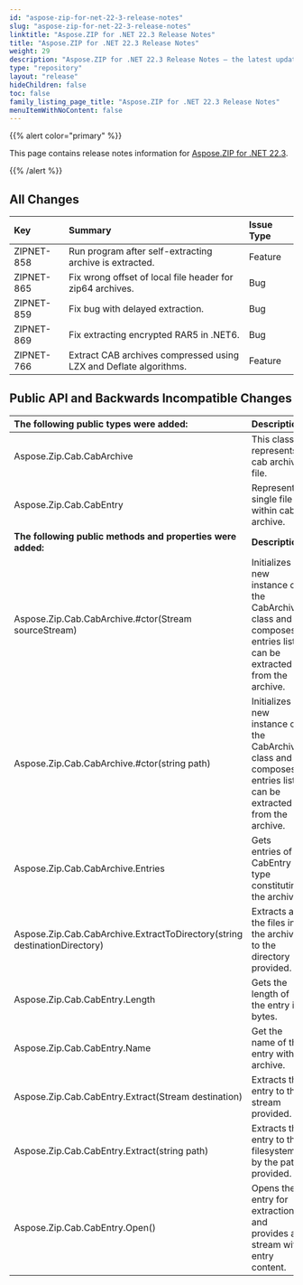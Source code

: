 ```yaml
---
id: "aspose-zip-for-net-22-3-release-notes"
slug: "aspose-zip-for-net-22-3-release-notes"
linktitle: "Aspose.ZIP for .NET 22.3 Release Notes"
title: "Aspose.ZIP for .NET 22.3 Release Notes"
weight: 29
description: "Aspose.ZIP for .NET 22.3 Release Notes – the latest updates and fixes."
type: "repository"
layout: "release"
hideChildren: false
toc: false
family_listing_page_title: "Aspose.ZIP for .NET 22.3 Release Notes"
menuItemWithNoContent: false
---
```


{{% alert color="primary" %}} 

This page contains release notes information for [Aspose.ZIP for .NET 22.3](https://releases.aspose.com/zip/net/new-releases/aspose.zip-for-.net-22.3/).

{{% /alert %}} 


## **All Changes**

|**Key**|**Summary**|**Issue Type**|
| :- | :- | :- |
|ZIPNET-858|Run program after self-extracting archive is extracted.|Feature|
|ZIPNET-865|Fix wrong offset of local file header for zip64 archives.|Bug|
|ZIPNET-859|Fix bug with delayed extraction.|Bug|
|ZIPNET-869|Fix extracting encrypted RAR5 in .NET6.|Bug|
|ZIPNET-766|Extract CAB archives compressed using LZX and Deflate algorithms.|Feature|

## **Public API and Backwards Incompatible Changes**
|**The following public types were added:**|**Description**|
| :- | :- |
|Aspose.Zip.Cab.CabArchive|This class represents cab archive file.|
|Aspose.Zip.Cab.CabEntry|Represents single file within cab archive.|
|**The following public methods and properties were added:**|**Description**|
|Aspose.Zip.Cab.CabArchive.#ctor(Stream sourceStream)|Initializes a new instance of the CabArchive class and composes entries list can be extracted from the archive.|
|Aspose.Zip.Cab.CabArchive.#ctor(string path)|Initializes a new instance of the CabArchive class and composes entries list can be extracted from the archive.|
|Aspose.Zip.Cab.CabArchive.Entries|Gets entries of CabEntry type constituting the archive.|
|Aspose.Zip.Cab.CabArchive.ExtractToDirectory(string destinationDirectory)|Extracts all the files in the archive to the directory provided.|
|Aspose.Zip.Cab.CabEntry.Length|Gets the length of the entry in bytes.|
|Aspose.Zip.Cab.CabEntry.Name|Get the name of the entry within archive.|
|Aspose.Zip.Cab.CabEntry.Extract(Stream destination)|Extracts the entry to the stream provided.|
|Aspose.Zip.Cab.CabEntry.Extract(string path)|Extracts the entry to the filesystem by the path provided.|
|Aspose.Zip.Cab.CabEntry.Open()|Opens the entry for extraction and provides a stream with entry content.|